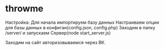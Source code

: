 # throwme

Настройка:
 Для начала импортируем базу данных
 Настраиваем опции для базы данных в конфиган(config.json, config.php)
 Заходим в папку /server/ и запускаем Сервер(node start_server.js)

Заходим на сайт авторизовываемся через ВК.
